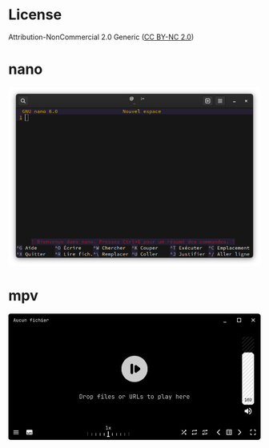 # License

Attribution-NonCommercial 2.0 Generic ([CC BY-NC 2.0](https://creativecommons.org/licenses/by-nc/2.0/)) 


# nano

![](Screenshot.png)


# mpv

![](/mpv/Screenshot.png)
